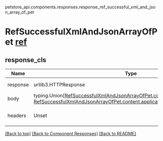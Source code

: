 <a name="top"></a>
petstore_api.components.responses.response_ref_successful_xml_and_json_array_of_pet
# RefSuccessfulXmlAndJsonArrayOfPet [ref](../../components/responses/response_successful_xml_and_json_array_of_pet.md)<a id="response_ref_successful_xml_and_json_array_of_pet" ></a>

## <a id="response_ref_successful_xml_and_json_array_of_petresponse_cls" >response_cls</a>
Name | Type | Description  | Notes
------------- | ------------- | ------------- | -------------
response | urllib3.HTTPResponse | Raw response |
body | typing.Union[[RefSuccessfulXmlAndJsonArrayOfPet.content.application_xml.schema](../../components/responses/response_successful_xml_and_json_array_of_pet.md#response_successful_xml_and_json_array_of_petcontentapplication_xmlschema), [RefSuccessfulXmlAndJsonArrayOfPet.content.application_json.schema](../../components/responses/response_successful_xml_and_json_array_of_pet.md#response_successful_xml_and_json_array_of_petcontentapplication_jsonschema), ] |  |
headers | Unset | headers were not defined |

[[Back to top]](#top) [[Back to Component Responses]](../../../README.md#Component-Responses) [[Back to README]](../../../README.md)
